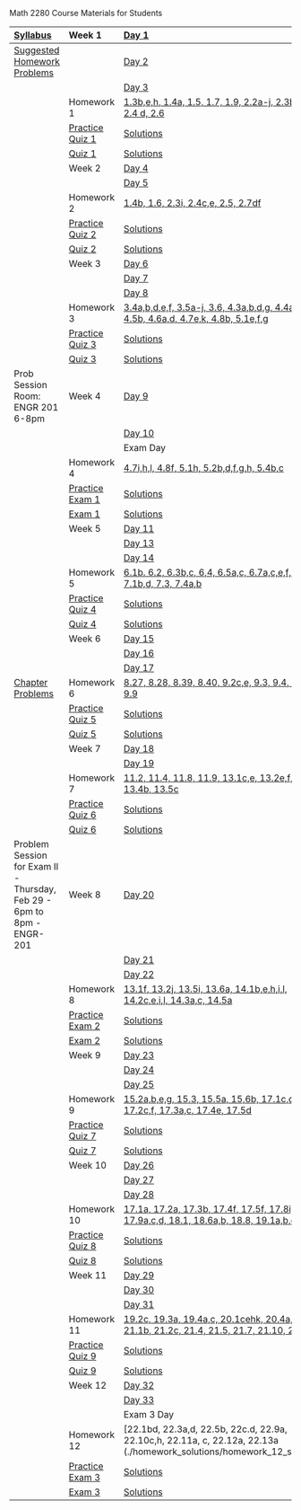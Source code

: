 Math 2280 Course Materials for Students

| [Syllabus](./syllabus/syllabus.md) | Week 1 | [Day 1](./daily_lectures/day1.pdf) |
| :--------------------------------- | :------------------ | :---------------------------------- |
|[Suggested Homework Problems](./suggested_problems/suggested_problems.md) |                 | [Day 2](./daily_lectures/day2.pdf) |
|                                                                          |                 | [Day 3](./daily_lectures/day3.pdf) |
|                                                                          | Homework 1      | [1.3b,e,h, 1.4a, 1.5, 1.7, 1.9, 2.2a-j, 2.3bcgh, 2.4 d, 2.6](./homework_solutions/homework_01_solns.pdf) |
|                                                                          | [Practice Quiz 1](./quizzes/practice_quiz_01.pdf) | [Solutions](./quizzes/practice_quiz_01_solns.pdf) |
|                                                                          | [Quiz 1](./quizzes/quiz_01.pdf)                   | [Solutions](./quizzes/quiz_01_solns.pdf) |
|                                                                 | Week 2 | [Day 4](./daily_lectures/day4.pdf) |
|                                                                          |                 | [Day 5](./daily_lectures/day5.pdf) |
|                                                                          | Homework 2      | [1.4b, 1.6, 2.3i, 2.4c,e, 2.5, 2.7df](./homework_solutions/homework_02_solns.pdf) |
|                                                                          | [Practice Quiz 2](./quizzes/practice_quiz_02.pdf) | [Solutions](./quizzes/practice_quiz_02_solns.pdf) |
|                                                                          | [Quiz 2](./quizzes/quiz_02.pdf)                   | [Solutions](./quizzes/quiz_02_solns.pdf) |
|                                                                 | Week 3 | [Day 6](./daily_lectures/day6.pdf) |
|                                                                          |                 | [Day 7](./daily_lectures/day7.pdf) |
|                                                                          |                 | [Day 8](./daily_lectures/day8.pdf) |
|                                                                          | Homework 3      | [3.4a,b,d,e,f, 3.5a-j, 3.6, 4.3a,b,d,g, 4.4a,b,c,d,f, 4.5b, 4.6a,d, 4.7e,k, 4.8b, 5.1e,f,g](./homework_solutions/homework_03_solns.pdf) |
|                                                                          | [Practice Quiz 3](./quizzes/practice_quiz_03.pdf) | [Solutions](./quizzes/practice_quiz_03_solns.pdf) |
|                                                                          | [Quiz 3](./quizzes/quiz_03.pdf)                   | [Solutions](./quizzes/quiz_03_solns.pdf) |
| Prob Session Room: ENGR 201 6-8pm                               | Week 4 | [Day 9](./daily_lectures/day9.pdf) |
|                                                                          |                 | [Day 10](./daily_lectures/day10.pdf) |
|                                                                          |                 | Exam Day |
|                                                                          | Homework 4      | [4.7i,h,l, 4.8f, 5.1h, 5.2b,d,f,g,h, 5.4b,c](./homework_solutions/homework_04_solns.pdf) |
|                                                                          | [Practice Exam 1](./exams/practice_exam_01.pdf) | [Solutions](./exams/practice_exam_01_solns.pdf) |
|                                                                          | [Exam 1](./exams/exam_01.pdf)                   | [Solutions](./exams/exam_01_solns.pdf) |
|                                                                 | Week 5 | [Day 11](./daily_lectures/day12.pdf) |
|                                                                          |                 | [Day 13](./daily_lectures/day13.pdf) |
|                                                                          |                 | [Day 14](./daily_lectures/day14.pdf) |
|                                                                          | Homework 5      | [6.1b. 6.2, 6.3b,c, 6,4, 6.5a,c, 6.7a,c,e,f,l,p, 7.1b,d, 7.3, 7.4a,b](./homework_solutions/homework_05_solns.pdf) |
|                                                                          | [Practice Quiz 4](./quizzes/practice_quiz_04.pdf) | [Solutions](./quizzes/practice_quiz_04_solns.pdf) |
|                                                                          | [Quiz 4](./quizzes/quiz_04.pdf)                   | [Solutions](./quizzes/quiz_04_solns.pdf) |
|                                                                 | Week 6 | [Day 15](./daily_lectures/day15.pdf) |
|                                                                          |                 | [Day 16](./daily_lectures/day16.pdf) |
|                                                                          |                 | [Day 17](./daily_lectures/day17.pdf) |
| [Chapter Problems](./homework_solutions/chpt9_probs.pdf)                 | Homework 6      | [8.27, 8.28, 8.39, 8.40, 9.2c,e, 9.3, 9.4, 9.5, 9.6, 9.9](./homework_solutions/homework_06_solns.pdf) |
|                                                                          | [Practice Quiz 5](./quizzes/practice_quiz_05.pdf) | [Solutions](./quizzes/practice_quiz_05_solns.pdf) |
|                                                                          | [Quiz 5](./quizzes/quiz_05.pdf)                   | [Solutions](./quizzes/quiz_05_solns.pdf) |
|                                                                 | Week 7 | [Day 18](./daily_lectures/day18.pdf) |
|                                                                          |                 | [Day 19](./daily_lectures/day19.pdf) |
|                                                                          | Homework 7      | [11.2, 11.4, 11.8, 11.9, 13.1c,e, 13.2e,f, 13.3c, 13.4b, 13.5c](./homework_solutions/homework_07_solns.pdf) |
|                                                                          | [Practice Quiz 6](./quizzes/practice_quiz_06.pdf) | [Solutions](./quizzes/practice_quiz_06_solns.pdf) |
|                                                                          | [Quiz 6](./quizzes/quiz_06.pdf)                   | [Solutions](./quizzes/quiz_06_solns.pdf) |
| Problem Session for Exam II - Thursday, Feb 29 - 6pm to 8pm - ENGR-201   | Week 8 | [Day 20](./daily_lectures/day20.pdf) |
|                                                                          |                 | [Day 21](./daily_lectures/day21.pdf) |
|                                                                          |                 | [Day 22](./daily_lectures/day22.pdf) |
|                                                                          | Homework 8      | [13.1f, 13.2j, 13.5i, 13.6a, 14.1b,e,h,i,l, 14.2c,e,i,l, 14.3a,c, 14.5a](./homework_solutions/homework_08_solns.pdf) |
|                                                                          | [Practice Exam 2](./exams/practice_exam_02.pdf) | [Solutions](./exams/practice_exam_02_solns.pdf) |
|                                                                          | [Exam 2](./exams/exam_02.pdf)                   | [Solutions](./exams/exam_02_solns.pdf) |
|                                                                 | Week 9 | [Day 23](./daily_lectures/day23.pdf) |
|                                                                          |                 | [Day 24](./daily_lectures/day24.pdf) |
|                                                                          |                 | [Day 25](./daily_lectures/day25.pdf) |
|                                                                          | Homework 9      | [15.2a,b,e,g, 15.3, 15.5a, 15,6b, 17.1c,d, 17.2c,f, 17.3a,c, 17.4e, 17.5d](./homework_solutions/homework_09_solns.pdf) |
|                                                                          | [Practice Quiz 7](./quizzes/practice_quiz_07.pdf) | [Solutions](./quizzes/practice_quiz_07_solns.pdf) |
|                                                                          | [Quiz 7](./quizzes/quiz_07.pdf)                   | [Solutions](./quizzes/quiz_07_solns.pdf) |
|                                                                | Week 10 | [Day 26](./daily_lectures/day26.pdf) |
|                                                                          |                  | [Day 27](./daily_lectures/day27.pdf) |
|                                                                          |                  | [Day 28](./daily_lectures/day28.pdf) |
|                                                                          | Homework 10      | [17.1a, 17.2a, 17.3b, 17.4f, 17.5f, 17.8i,j,o,p, 17.9a,c,d, 18.1, 18.6a,b, 18.8, 19.1a,b,c,d](./homework_solutions/homework_10_solns.pdf) |
|                                                                          | [Practice Quiz 8](./quizzes/practice_quiz_08.pdf) | [Solutions](./quizzes/practice_quiz_08_solns.pdf) |
|                                                                          | [Quiz 8](./quizzes/quiz_08.pdf)                   | [Solutions](./quizzes/quiz_08_solns.pdf) |
|                                                                | Week 11 | [Day 29](./daily_lectures/day29.pdf) |
|                                                                          |                  | [Day 30](./daily_lectures/day30.pdf) |
|                                                                          |                  | [Day 31](./daily_lectures/day31.pdf) |
|                                                                          | Homework 11      | [19.2c, 19.3a, 19.4a,c, 20.1cehk, 20.4a,b,c,d, 21.1b, 21.2c, 21.4, 21.5, 21.7, 21.10, 21.12](./homework_solutions/homework_11_solns.pdf) |
|                                                                          | [Practice Quiz 9](./quizzes/practice_quiz_09.pdf) | [Solutions](./quizzes/practice_quiz_09_solns.pdf) |
|                                                                          | [Quiz 9](./quizzes/quiz_09.pdf)                   | [Solutions](./quizzes/quiz_09_solns.pdf) |
|                                                                | Week 12 | [Day 32](./daily_lectures/day32.pdf) |
|                                                                          |                  | [Day 33](./daily_lectures/day33.pdf) |
|                                                                          |                  | Exam 3 Day |
|                                                                          | Homework 12      | [22.1bd, 22.3a,d, 22.5b, 22c.d, 22.9a, 22.10c,h, 22.11a, c, 22.12a, 22.13a (./homework_solutions/homework_12_solns.pdf) |
|                                                                          | [Practice Exam 3](./exams/practice_exam_03.pdf) | [Solutions](./exams/practice_exam_03_solns.pdf) |
|                                                                          | [Exam 3](./exams/exam_03.pdf)                   | [Solutions](./exams/exam_03_solns.pdf) |

